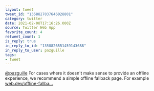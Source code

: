 ```yaml
---
layout: tweet
tweet_id: "1358827037646028801"
category: twitter
date: 2021-02-08T17:16:26.000Z
source: Twitter Web App
favorite_count: 4
retweet_count: 1
is_reply: true
in_reply_to_id: "1358826551459143688"
in_reply_to_user: pazguille
tags:
- tweet
---
```


[@pazguille](https://twitter.com/@pazguille) For cases where it doesn't make sense to provide an offline experience, we recommend a simple offline fallback page. For example [web.dev/offline-fallba…](https://web.dev/offline-fallback-page/)
